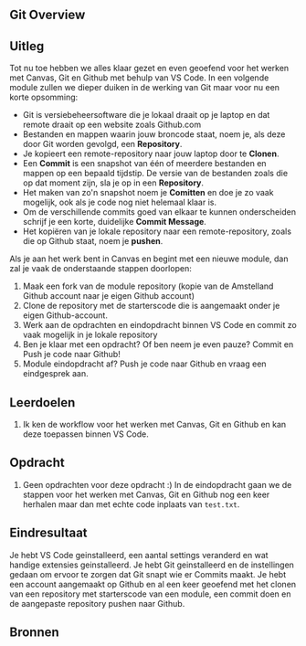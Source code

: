 ## Git Overview

## Uitleg

Tot nu toe hebben we alles klaar gezet en even geoefend voor het werken met Canvas, Git en Github met behulp van VS Code. In een volgende module zullen we dieper duiken in de werking van Git maar voor nu een korte opsomming:

* Git is versiebeheersoftware die je lokaal draait op je laptop en dat remote draait op een website zoals Github.com
* Bestanden en mappen waarin jouw broncode staat, noem je, als deze door Git worden gevolgd, een **Repository**.
* Je kopieert een remote-repository naar jouw laptop door te **Clonen**.
* Een **Commit** is een snapshot van één of meerdere bestanden en mappen op een bepaald tijdstip. De versie van de bestanden zoals die op dat moment zijn, sla je op in een **Repository**.
* Het maken van zo'n snapshot noem je **Comitten** en doe je zo vaak mogelijk, ook als je code nog niet helemaal klaar is.
* Om de verschillende commits goed van elkaar te kunnen onderscheiden schrijf je een korte, duidelijke **Commit Message**.
* Het kopiëren van je lokale repository naar een remote-repository, zoals die op Github staat, noem je **pushen**.

Als je aan het werk bent in Canvas en begint met een nieuwe module, dan zal je vaak de onderstaande stappen doorlopen:
1. Maak een fork van de module repository (kopie van de Amstelland Github account naar je eigen Github account)
2. Clone de repository met de starterscode die is aangemaakt onder je eigen Github-account.
3. Werk aan de opdrachten en eindopdracht binnen VS Code en commit zo vaak mogelijk in je lokale repository
4. Ben je klaar met een opdracht? Of ben neem je even pauze? Commit en Push je code naar Github!
5. Module eindopdracht af? Push je code naar Github en vraag een eindgesprek aan.

## Leerdoelen

1. Ik ken de workflow voor het werken met Canvas, Git en Github en kan deze toepassen binnen VS Code.

## Opdracht

1. Geen opdrachten voor deze opdracht :) In de eindopdracht gaan we de stappen voor het werken met Canvas, Git en Github nog een keer herhalen maar dan met echte code inplaats van `test.txt`.
   
## Eindresultaat

Je hebt VS Code geinstalleerd, een aantal settings veranderd en wat handige extensies geinstalleerd. Je hebt Git geinstalleerd en de instellingen gedaan om ervoor te zorgen dat Git snapt wie er Commits maakt. Je hebt een account aangemaakt op Github en al een keer geoefend met het clonen van een repository met starterscode van een module, een commit doen en de aangepaste repository pushen naar Github.

## Bronnen

